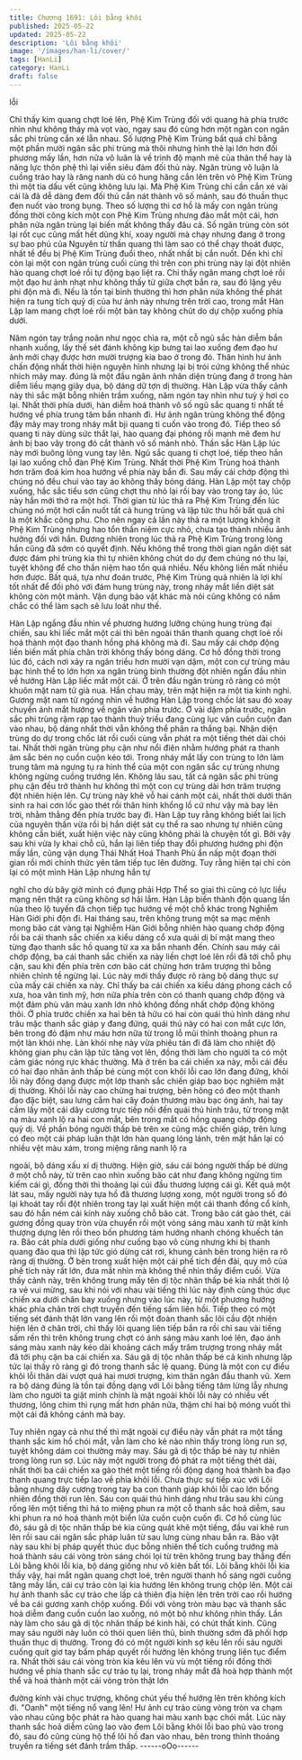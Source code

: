```yaml
---
title: Chương 1691: Lôi bằng khôi
published: 2025-05-22
updated: 2025-05-22
description: 'Lôi bằng khôi'
image: '/images/han-li/cover/'
tags: [HanLi]
category: HanLi
draft: false
---
```


lỗi

Chỉ thấy kim quang chợt loé lên, Phệ Kim Trùng đối với quang hà
phía trước nhìn như không tháy mà vọt vào, ngay sau đó cùng
hơn một ngàn con ngân sắc phi trùng cắn xé lẫn nhau. Số lượng
Phệ Kim Trùng bất quá chỉ bằng một phần mười ngân sắc phi
trùng mà thôi nhưng hình thẻ lại lớn hơn đối phương mấy lần,
hơn nữa vô luân là về trình độ mạnh mẽ của thân thể hay là năng
lực thôn phệ thì lại viễn siêu đám đối thủ này.
Ngân trùng vô luận là cuồng trảo hay là răng nanh dù có hung
hăng cắn lên trên vỏ Phệ Kim Trùng thì một tia dấu vết cũng
không lưu lại. Mà Phệ Kim Trùng chỉ cần cắn xé vài cái là đã dễ
dàng đem đối thủ cắn nát thành vô số mảnh, sau đó thuần thục
đen nuốt vào trong bụng.
Theo số lượng thì cơ hồ là mấy con ngân trùng đồng thời công
kích một con Phệ Kim Trùng nhưng đảo mắt một cái, hơn phân
nửa ngân trùng lại biến mất không thấy đâu cả. Số ngân trùng
còn sót lại rốt cục cũng mất hết dũng khí, xoay người mà chạy
nhưng đang ở trong sự bao phủ của Nguyên từ thần quang thì
làm sao có thể chạy thoát được, nhất tề đều bị Phệ Kim Trùng
đuổi theo, nhất nhất bị cắn nuốt. Dến khi chỉ còn lại một con ngân
trùng cuối cùng thì trên con phi trùng này lại đột nhiên hào quang
chợt loé rồi tự động bạo liệt ra.
Chỉ thấy ngân mang chợt loé rồi một đạo hư ảnh nhạt như không
thấy từ giữa chợt bắn ra, sau đó lặng yêu phi độn mà đi. Nếu là
tồn tại bình thường thì hơn phân nửa không thể phát hiện ra tung
tích quỷ dị của hư ảnh này nhưng trên trời cao, trong mắt Hàn
Lập lam mang chợt loé rồi một bàn tay không chút do dự chộp
xuống phía dưới.

Năm ngón tay trắng noãn như ngọc chìa ra, một cỗ ngũ sắc hàn
diễm bắn nhanh xuống, lấy thế sét đánh không kịp bưng tai lao
xuống đem đạo hư ảnh mới chạy được hơn mười trượng kia bao
ở trong đó. Thân hình hư ảnh chấn động nhất thời hiện nguyên
hình nhưng lại bị trói cứng không thể nhúc nhích mảy may.
đúng là một đầu ngân ảnh nhân diện trùng đang ở trong hàn diễm
liều mạng giãy dụa, bộ dáng dữ tợn dị thường. Hàn Lập vừa thấy
cảnh này thì sắc mặt bỗng nhiên trầm xuống, năm ngón tay nhìn
như tuỳ ý hơi co lại. Nhất thời phía dưới, hàn diễm hoá thành vô
số ngũ sắc quang ti nhất tề hướng về phía trung tâm bắn nhanh
đi. Hư ảnh ngân trùng không thể động đậy mảy may trong nháy
mắt bji quang ti cuốn vào trong đó. Tiếp theo số quang ti này dùng
sức thắt lại, hào quang đại phóng rồi mạnh mẽ đem hư ảnh bị bao
vây trong đó cắt thành vô số mảnh nhỏ.
Thần sắc Hàn Lập lúc này mới buông lỏng vung tay lên. Ngũ sắc
quang ti chợt loé, tiếp theo hắn lại lao xuống chỗ đàn Phệ Kim
Trùng. Nhất thời Phệ Kim Trùng hoá thành hơn trăm đoá kim hoa
hướng về phía này bắn đi. Sau mấy cái chớp động thì chúng nó
đều chui vào tay áo không thấy bóng dáng.
Hàn Lập một tay chộp xuống, hắc sắc tiểu sơn cũng chợt thu nhỏ
lại rồi bay vào trong tay áo, lúc này hắn mới thở ra một hơi. Thời
gian từ lúc thả ra Phệ Kim Trùng đến lúc chúng nó một hơi cắn
nuốt tất cả hung trùng và lập tức thu hồi bất quá chỉ là một khắc
công phu. Cho nên ngay cả lần này thả ra một lượng không ít Phệ
Kim Trùng nhưng hao tổn thần niệm cực nhỏ, chưa tạo thành
nhiều ảnh hưởng đối với hắn.
Đương nhiên trong lúc thả ra Phệ Kim Trùng trong lòng hắn cũng
đã sớm có quyết định. Nếu không thể trong thời gian ngắn diệt sát
được đám phi trùng kia thì tự nhiên không chút do dự đem chúng
nó thu lại, tuyệt không để cho thần niệm hao tổn quá nhiều. Nếu
không liền mất nhiều hơn được. Bất quá, tựa như đoán trước,
Phệ Kim Trùng quả nhiên là lợi khí tốt nhất để đối phó với đám
hung trùng này, trong nháy mắt liền diệt sát không còn một mảnh.
Vận dụng bảo vật khác mà nói cũng không có nắm chắc có thể
làm sạch sẽ lưu loát như thế.

Hàn Lập ngẩng đầu nhìn về phương hướng lưỡng chủng hung
trùng đại chiến, sau khi liếc mắt một cái thì bên ngoài thân thanh
quang chợt loé rồi hoá thành một đạo thanh hồng phá không mà
đi. Sau mấy cái chớp động liền biến mất phía chân trời không
thấy bóng dáng.
Cơ hồ đồng thời trong lúc đó, cách nơi xảy ra ngân triều hơn
mười vạn dặm, một con cự trùng màu bạc hình thể to lớn hơn xa
ngân trùng bình thường đột nhiên ngẩn đầu nhìn về hướng Hàn
Lập liếc mắt một cái. Ở trên đầu ngân trùng rõ ràng có một khuôn
mặt nam tử già nua. Hắn chau mày, trên mặt hiện ra một tia kinh
nghi.
Gương mặt nam tử ngóng nhìn về hướng Hàn Lập trong chốc lát
sau đó xoay chuyển ánh mắt hướng về ngân vân phía trước. Ở
vài dặm phía trước, ngân sắc phi trùng rậm rạp tạo thành thuỷ
triều đang cùng lục vân cuồn cuộn đan vào nhau, bộ dáng nhất
thời vẫn không thể phân ra thắng bại.
Nhận diện trùng do dự trong chốc lát rồi cuối cùng vẫn phát ra
một tiếng thét dài chói tai. Nhất thời ngân trùng phụ cận như nổi
điên nhằm hướng phát ra thanh âm sắc bén nọ cuồn cuộn kéo
tới. Trong nháy mắt lấy con trùng to lớn làm trung tâm mà ngưng
tụ ra hình thể của một con ngân sắc cự trùng nhưng không ngừng
cuồng trướng lên.
Không lâu sau, tất cả ngân sắc phi trùng phụ cận đều trở thành
hư không thì một con cự trùng dài hơn trăm trượng đột nhiên hiện
lên. Cự trùng này khẽ vỗ hai cánh một cái, nhất thời dưới thân
sinh ra hai cơn lốc gào thét rồi thân hình khổng lồ cứ như vậy mà
bay lên trời, nhằm thẳng đến phía trước bay đi.
Hàn Lập tuy rằng không biết lai lịch của nguyên thần vừa rồi bị
hắn diệt sát cụ thể ra sao nhưng tự nhiên cũng không cần biết,
xuất hiện việc này cũng không phải là chuyện tốt gì. Bởi vậy sau
khi vừa ly khai chỗ cũ, hắn lại liên tiếp thay đổi phương hướng phi
độn mấy lần, cũng vận dụng Thái Nhất Hoá Thanh Phù ẩn nấp
một đoạn thời gian rồi mới chính thức yên tâm tiếp tục lên đường.
Tuy rằng hiện tại chỉ còn lại có một mình Hàn Lập nhưng hắn tự

nghĩ cho dù bây giờ mình có đụng phải Hợp Thể so giai thì cũng
có lực liều mạng nên thật ra cũng không sợ hãi lắm.
Hàn Lập biến thành độn quang lần nũa theo lộ tuyến đã chọn tiếp
tục hướng về một chỗ khác trong Nghiễm Hàn Giới phi độn đi. Hai
tháng sau, trên không trung một sa mạc mênh mong bão cát vàng
tại Nghiễm Hàn Giới bỗng nhiên hào quang chớp động rồi ba cái
thanh sắc chiến xa kiểu dáng cổ xưa quái dị bí mật mang theo
từng đạo thanh sắc hồ quang từ xa xa bắn nhanh đến.
Chính sau máy cái chớp động, ba cái thanh sắc chiến xa này liền
chợt loé lên rồi đã tới chỗ phụ cận, sau khi đến phía trên cơn bão
cát chừng hơn trăm trượng thì bỗng nhiên chỉnh tề ngừng lại. Lúc
này mới thấy được rõ ràng bộ dáng thực sự của mấy cái chiến xa
này.
Chỉ thấy ba cái chiến xa kiểu dáng phong cách cổ xưa, hoa văn
tinh mỹ, hơn nữa phía trên còn có thanh quang chớp động và một
đám phù văn màu xanh lớn nhỏ không đồng nhất chớp động
không thôi. Ở phía trước chiến xa hai bên tả hữu có hai còn quái
thú hình dáng như trâu mặc thanh sắc giáp y đang đứng, quái thú
này có hai con mắt cực lớn, bên trong đỏ đậm như máu hơn nữa
từ trong lỗ mũi thỉnh thoảng phun ra một làn khói nhẹ.
Làn khói nhẹ này vừa phiêu tán đi đã làm cho nhiệt độ không gian
phụ cân lập tức tăng vọt lên, đồng thời làm cho người ta có một
cảm giác nóng rực khác thường. Mà ở trên ba cái chiến xa này,
mỗi cái đều có hai đạo nhân ảnh thấp bé cùng một con khôi lỗi
cao lớn đang đứng, khôi lỗi này đồng dạng được một lớp thanh
sắc chiến giáp bao bọc nghiêm mật dị thường.
Khôi lỗi này cao chừng hai trượng, bên hông có đeo một thanh
đao đặc biệt, sau lưng cắm hai cây đoản thương màu bạc óng
ánh, hai tay cầm lấy một cái dây cương trực tiếp nối đến quái thú
hình trâu, từ trong mặt nạ màu xanh lộ ra hai con mắt, bên trong
mắt có hồng quang chớp động quỷ dị.
Về phần bóng người thấp bé trên xe cũng mặc chiến giáp, trên
lưng có đeo một cái pháp luân thật lớn hàn quang lóng lánh, trên
mặt hắn lại có nhiều vệt màu xám, trong miệng răng nanh lộ ra

ngoài, bộ dáng xấu xí dị thường.
Hiện giờ, sáu cái bóng người thấp bé dừng ở một chỗ này, từ trên
cao nhìn xuống bão cát như đang không ngừng tìm kiếm cái gì,
đồng thời thi thoảng lại cúi đầu thương lượng cái gì. Kết quả một
lát sau, mấy người này tựa hồ đã thương lượng xong, một người
trong số đó lại khoát tay rồi đột nhiên trong tay lại xuất hiện một
cái thanh đồng cổ kính, sau đó hắn ném cái kính này xuống chỗ
bão cát.
Trong bão cát gào thét, cái gương đồng quay tròn vừa chuyển rồi
một vòng sáng màu xanh từ mặt kính thượng dựng lên rồi theo
bốn phương tám hướng nhanh chóng khuếch tán ra. Bão cát phía
dưới giống như cuồng bạo vô cùng nhưng khi bị thanh quang đảo
qua thì lập tức gió dừng cát rơi, khung cảnh bên trong hiện ra rõ
ràng dị thường. Ở bên trong xuất hiện một cái phế tích đền đài,
quy mô của phế tích này rất lớn, đưa mắt nhìn mà không thể nhìn
thấy điểm cuối.
Vừa thấy cảnh này, trên không trung mấy tên dị tộc nhân thấp bé
kia nhất thời lộ ra vẻ vui mừng, sau khi nói với nhau vài tiếng thì
lúc này định cùng thúc dục chiến xa dưới chân bay xuống nhưng
vào lúc này, từ một phương hướng khác phía chân trời chợt
truyền đến tiếng sấm liên hồi.
Tiếp theo có một tiếng sét đánh thật lớn vang lên rồi một đoàn
thanh sắc lôi cầu đột nhiên hiện lên ở chân trời, chỉ thấy lôi quang
liên tiếp bắn ra rồi chỉ sau vài tiếng sấm rền thì trên không trung
chợt có ánh sáng màu xanh loé lên, đạo ánh sáng màu xanh này
kéo dài khoảng cách mấy trăm trượng trong nháy mắt đã tới phụ
cận ba cái chiến xa.
Sáu gã dị tộc nhân thấp bé cả kinh nhưng lập tức lại thấy rõ ràng
gì đó trong thanh sắc lệ quang. Đúng là một con cự điểu khôi lỗi
thân dài vượt quá hai mươi trượng, kim thân ngân đầu thanh vũ.
Xem ra bộ dáng đúng là tồn tại đồng dạng với Lôi bằng tiếng tăm
lừng lẫy nhưng làm cho người ta giật mình chính là mặt ngoài
khôi lỗi này có nhiều vết thương, lông chim thì rụng mất hơn phân
nửa, thậm chí hai bộ móng vuốt thì một cái đã không cánh mà
bay.

Tuy nhiên ngay cả như thế thì mặt ngoài cự điểu này vẫn phát ra
một tầng thanh sắc kim hồ chói mắt, vẫn làm cho kẻ nào nhìn
thấy trong lòng run sợ, tuyệt không dám coi thường mảy may.
Sáu gã dị tộc thấp bé này tự nhiên trong lòng run sợ. Lúc này một
người trong đó phát ra một tiếng thét dài, nhất thời ba cái chiến
xa gào thét một tiếng rồi động dạng hoá thành ba đạo thanh
quang trực tiếp lao về phía khôi lỗi. Chưa thực sự tiếp xúc với Lôi
bằng nhưng dây cương trong tay ba con thanh giáp khôi lỗi cao
lớn bống nhiên đồng thời run lên.
Sáu con quái thú hình dáng như trâu sau khi cùng rống lên một
tiếng thì há to miệng phun ra một cỗ thanh sắc hoả diễm, sau khi
phun ra nó hoá thành một biển lửa cuồn cuộn cuốn đi.
Cơ hồ cùng lúc đó, sáu gã dị tộc nhân thấp bé kia cũng quát khẽ
một tiếng, đầu vai khẽ run lên rồi sau cái ngân sắc pháp luân từ
sau lưng cùng nhau bắn ra. Bảo vật này sau khi bị pháp quyết
thúc dục bỗng nhiên thể tích cuồng trướng mà hoá thành sáu cái
vòng tròn sáng chói lọi từ trên không trung bay thẳng đến Lôi
bằng khôi lỗi kia, bộ dáng giống như vô kiên bất tối.
Lôi bằng khôi lỗi kia thấy vậy, hai mắt ngân quang chợt loé, trên
người thanh hồ sáng ngời cuồng tăng mấy lần, cái cự trảo còn lại
kia hướng lên không trung chộp lên. Một cái hư ảnh thanh sắc cự
trảo che lấp cả thiên địa hiện lên trên trời cao rồi hướng về ba cái
gương xanh chộp xuống. Đối với vòng tròn màu bạc và thanh sắc
hoả diễm đang cuồn cuồn lao xuống, nó một bộ như không nhìn
thấy.
Lần này làm cho sáu gã dị tộc nhân thấp bé kinh hãi, có chút thất
kinh. Cũng may sáu người này luôn có thói quen liên thủ, bình
thường sớm đã phối hợp thuần thục dị thường. Trong đó có một
người kinh sợ kêu lên rồi sáu người cuống quít giơ tay bấm pháp
quyết rồi hướng lên không trung liên tục điểm ra.
Nhất thời sáu cái vòng tròn kia kêu lên vù vù một tiếng rồi đồng
thời hướng về phía thanh sắc cự trảo tụ lại, trong nháy mắt đã
hoà hợp thành một thể và hoá thành một cái vòng tròn thật lớn

đường kính vài chục trượng, không chút yếu thế hướng lên trên
không kích đi.
"Oanh" một tiếng nổ vang lên!
Hư ảnh cự trảo cùng vòng tròn va chạm vào nhau cũng bộc phát
ra hào quang hai màu xanh bạc chói mắt. Lúc này thanh sắc hoả
diễm cũng lao vào đem Lôi bằng khôi lỗi bao phủ vào trong đó,
sau đó cũng cùng hộ thể lôi hồ đan vào nhau, bên trong thỉnh
thoảng truyền ra tiếng sét đánh trầm thấp.
------oOo------

